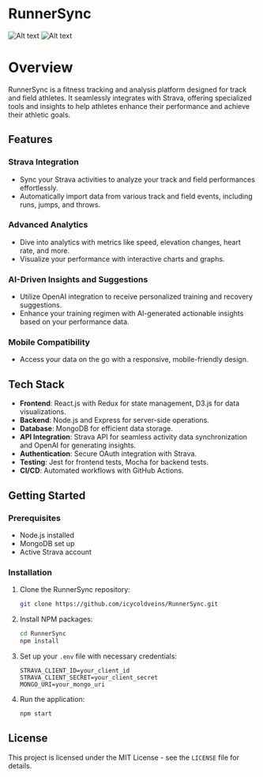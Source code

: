 # RunnerSync
![Alt text](<Screenshot 2024-01-27 at 6.48.55 PM.png>)
![Alt text](<Screenshot 2024-02-01 at 4.37.07 PM.png>)

# Overview

RunnerSync is a fitness tracking and analysis platform designed for track and field athletes. It seamlessly integrates with Strava, offering specialized tools and insights to help athletes enhance their performance and achieve their athletic goals.

## Features

### Strava Integration

- Sync your Strava activities to analyze your track and field performances effortlessly.
- Automatically import data from various track and field events, including runs, jumps, and throws.

### Advanced Analytics

- Dive into analytics with metrics like speed, elevation changes, heart rate, and more.
- Visualize your performance with interactive charts and graphs.

### AI-Driven Insights and Suggestions

- Utilize OpenAI integration to receive personalized training and recovery suggestions.
- Enhance your training regimen with AI-generated actionable insights based on your performance data.

### Mobile Compatibility

- Access your data on the go with a responsive, mobile-friendly design.

## Tech Stack

- **Frontend**: React.js with Redux for state management, D3.js for data visualizations.
- **Backend**: Node.js and Express for server-side operations.
- **Database**: MongoDB for efficient data storage.
- **API Integration**: Strava API for seamless activity data synchronization and OpenAI for generating insights.
- **Authentication**: Secure OAuth integration with Strava.
- **Testing**: Jest for frontend tests, Mocha for backend tests.
- **CI/CD**: Automated workflows with GitHub Actions.

## Getting Started

### Prerequisites

- Node.js installed
- MongoDB set up
- Active Strava account

### Installation

1. Clone the RunnerSync repository:
   ```bash
   git clone https://github.com/icycoldveins/RunnerSync.git
   ```
2. Install NPM packages:
   ```bash
   cd RunnerSync
   npm install
   ```
3. Set up your `.env` file with necessary credentials:
   ```
   STRAVA_CLIENT_ID=your_client_id
   STRAVA_CLIENT_SECRET=your_client_secret
   MONGO_URI=your_mongo_uri
   ```
4. Run the application:
   ```bash
   npm start
   ```

## License

This project is licensed under the MIT License - see the `LICENSE` file for details.
